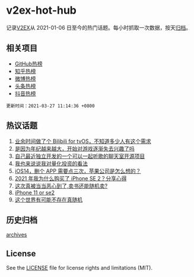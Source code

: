 # v2ex-hot-hub

 记录[V2EX](https://www.v2ex.com/)从 2021-01-06 日至今的热门话题。每小时抓取一次数据，按天[归档](archives)。
 
 ## 相关项目

- [GitHub热榜](https://github.com/snaildev/github-hot-hub)
- [知乎热榜](https://github.com/snaildev/zhihu-hot-hub)
- [微博热榜](https://github.com/snaildev/weibo-hot-hub)
- [头条热榜](https://github.com/snaildev/toutiao-hot-hub)
- [抖音热榜](https://github.com/snaildev/douyin-hot-hub)


 `更新时间：2021-03-27 11:14:36 +0800`

## 热议话题

1. [业余时间做了个 Bilibili for tvOS，不知道多少人有这个需求](https://www.v2ex.com/t/765455)
1. [是因为年纪越来越大，开始对游戏逐渐失去兴趣了吗](https://www.v2ex.com/t/765480)
1. [自己最近独立开发的一个可以一起听歌的聊天室开源项目](https://www.v2ex.com/t/765354)
1. [我也来说说我对量化投资的看法](https://www.v2ex.com/t/765477)
1. [iOS14，删个 APP 需要点三次，苹果公司是怎么想的？](https://www.v2ex.com/t/765353)
1. [2021 年我为什么购买了 iPhone SE 2？分享心得](https://www.v2ex.com/t/765553)
1. [这次真被当当恶心到了,卖书还能随机卖?](https://www.v2ex.com/t/765514)
1. [iPhone 11 or se2](https://www.v2ex.com/t/765367)
1. [这个世界有可能不存在真随机](https://www.v2ex.com/t/765504)

## 历史归档

[archives](archives)

## License

See the [LICENSE](LICENSE) file for license rights and limitations (MIT).
